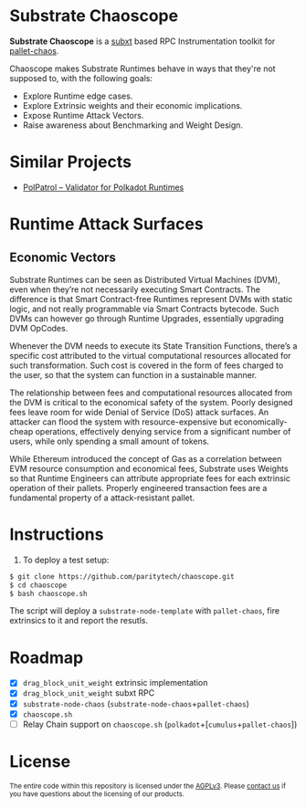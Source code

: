 # Substrate Chaoscope

**Substrate Chaoscope** is a [subxt](https://github.com/paritytech/subxt) based RPC Instrumentation toolkit for [pallet-chaos](https://github.com/paritytech/pallet-chaos).


Chaoscope makes Substrate Runtimes behave in ways that they're not supposed to, with the following goals: 
- Explore Runtime edge cases. 
- Explore Extrinsic weights and their economic implications.
- Expose Runtime Attack Vectors.
- Raise awareness about Benchmarking and Weight Design.

# Similar Projects
- [PolPatrol – Validator for Polkadot Runtimes](https://chainsecurity.com/polpatrol-validator-for-polkadot-runtimes/)

# Runtime Attack Surfaces

## Economic Vectors

Substrate Runtimes can be seen as Distributed Virtual Machines (DVM), even when they’re not necessarily executing Smart Contracts. The difference is that Smart Contract-free Runtimes represent DVMs with static logic, and not really programmable via Smart Contracts bytecode. Such DVMs can however go through Runtime Upgrades, essentially upgrading DVM OpCodes.

Whenever the DVM needs to execute its State Transition Functions, there’s a specific cost attributed to the virtual computational resources allocated for such transformation. Such cost is covered in the form of fees charged to the user, so that the system can function in a sustainable manner.

The relationship between fees and computational resources allocated from the DVM is critical to the economical safety of the system. Poorly designed fees leave room for wide Denial of Service (DoS) attack surfaces. An attacker can flood the system with resource-expensive but economically-cheap operations, effectively denying service from a significant number of users, while only spending a small amount of tokens.

While Ethereum introduced the concept of Gas as a correlation between EVM resource consumption and economical fees, Substrate uses Weights so that Runtime Engineers can attribute appropriate fees for each extrinsic operation of their pallets. Properly engineered transaction fees are a fundamental property of a attack-resistant pallet.

# Instructions

1. To deploy a test setup:
```sh
$ git clone https://github.com/paritytech/chaoscope.git
$ cd chaoscope
$ bash chaoscope.sh
```

The script will deploy a `substrate-node-template` with `pallet-chaos`, fire extrinsics to it and report the resutls.

# Roadmap

- [x] `drag_block_unit_weight` extrinsic implementation
- [x] `drag_block_unit_weight` subxt RPC
- [x] `substrate-node-chaos` (`substrate-node-chaos`+`pallet-chaos`)
- [x] `chaoscope.sh`
- [ ] Relay Chain support on `chaoscope.sh` (`polkadot`+[`cumulus`+`pallet-chaos`])

# License

<sup>
The entire code within this repository is licensed under the <a href="LICENSE">AGPLv3</a>.
Please <a href="https://www.parity.io/contact/">contact us</a> if you have questions about the licensing of our
 products.
</sup>
